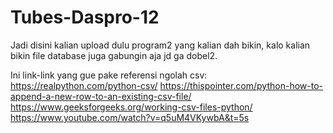 # Tubes-Daspro-12
Jadi disini kalian upload dulu program2 yang kalian dah bikin, kalo kalian bikin file database juga gabungin aja jd ga dobel2.

Ini link-link yang gue pake referensi ngolah csv:
https://realpython.com/python-csv/
https://thispointer.com/python-how-to-append-a-new-row-to-an-existing-csv-file/
https://www.geeksforgeeks.org/working-csv-files-python/
https://www.youtube.com/watch?v=q5uM4VKywbA&t=5s
